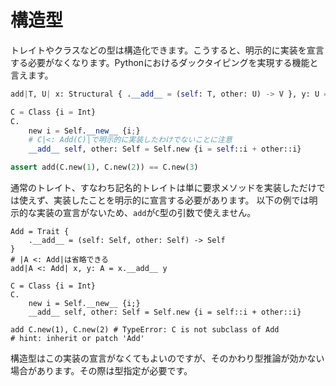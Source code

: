 # 構造型

トレイトやクラスなどの型は構造化できます。こうすると、明示的に実装を宣言する必要がなくなります。Pythonにおけるダックタイピングを実現する機能と言えます。

```python
add|T, U| x: Structural { .__add__ = (self: T, other: U) -> V }, y: U = x.__add__ y

C = Class {i = Int}
C.
    new i = Self.__new__ {i;}
    # C|<: Add(C)|で明示的に実装したわけでないことに注意
    __add__ self, other: Self = Self.new {i = self::i + other::i}

assert add(C.new(1), C.new(2)) == C.new(3)
```

通常のトレイト、すなわち記名的トレイトは単に要求メソッドを実装しただけでは使えず、実装したことを明示的に宣言する必要があります。
以下の例では明示的な実装の宣言がないため、`add`が`C`型の引数で使えません。

```python,compile_fail
Add = Trait {
    .__add__ = (self: Self, other: Self) -> Self
}
# |A <: Add|は省略できる
add|A <: Add| x, y: A = x.__add__ y

C = Class {i = Int}
C.
    new i = Self.__new__ {i;}
    __add__ self, other: Self = Self.new {i = self::i + other::i}

add C.new(1), C.new(2) # TypeError: C is not subclass of Add
# hint: inherit or patch 'Add'
```

構造型はこの実装の宣言がなくてもよいのですが、そのかわり型推論が効かない場合があります。その際は型指定が必要です。
